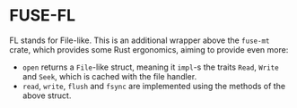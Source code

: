 # FUSE-FL

FL stands for File-like. This is an additional wrapper above the `fuse-mt` crate, which provides some Rust ergonomics, aiming to provide even more:
* `open` returns a `File`-like struct, meaning it `impl`-s the traits `Read`, `Write` and `Seek`, which is cached with the file handler.
* `read`, `write`, `flush` and `fsync` are implemented using the methods of the above struct.

